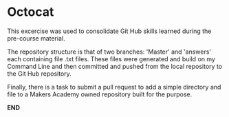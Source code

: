 Octocat
=======
This excercise was used to consolidate Git Hub skills learned during the pre-course material.  

The repository structure is that of two branches: 'Master' and 'answers' each containing file .txt files. These files were generated and build on my Command Line and then committed and pushed from the local repository to the Git Hub repository.  

Finally, there is a task to submit a pull request to add a simple directory and file to a Makers Academy owned repository built for the purpose.  

**END**

